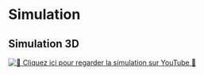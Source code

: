 # Simulation

## Simulation 3D

[![🔗 _Cliquez ici pour regarder la simulation sur YouTube_ 🚀](https://img.youtube.com/vi/0_hS1EnDEKU/maxresdefault.jpg)](https://youtu.be/0_hS1EnDEKU)

<!--### Théorie (À supprimer quand section terminée)

 voir : https://tim-montmorency.com/582523-gestion/#/contenus/3_planification/30_simulation/ -->
